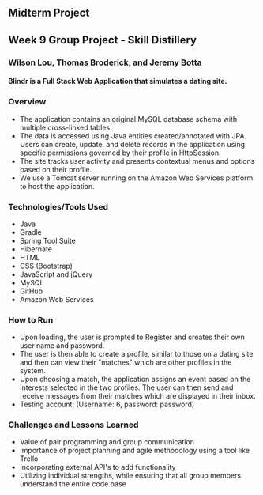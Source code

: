 ## Midterm Project
## Week 9 Group Project - Skill Distillery
### Wilson Lou, Thomas Broderick, and Jeremy Botta

#### Blindr is a Full Stack Web Application that simulates a dating site.

### Overview
- The application contains an original MySQL database schema with multiple cross-linked tables.
- The data is accessed using Java entities created/annotated with JPA. Users can create, update, and delete records in the application using specific permissions governed by their profile in HttpSession.
- The site tracks user activity and presents contextual menus and options based on their profile.  
- We use a Tomcat server running on the Amazon Web Services platform to host the application.

### Technologies/Tools Used
* Java
* Gradle
* Spring Tool Suite
* Hibernate
* HTML
* CSS (Bootstrap)
* JavaScript and jQuery
* MySQL
* GitHub
* Amazon Web Services

### How to Run
- Upon loading, the user is prompted to Register and creates their own user name and password.
- The user is then able to create a profile, similar to those on a dating site and then can view their "matches" which are other profiles in the system.
- Upon choosing a match, the application assigns an event based on the interests selected in the two profiles. The user can then send and receive messages from their matches which are displayed in their inbox.  
- Testing account: (Username: 6, password: password)

### Challenges and Lessons Learned
* Value of pair programming and group communication
* Importance of project planning and agile methodology using a tool like Trello
* Incorporating external API's to add functionality
* Utilizing individual strengths, while ensuring that all group members understand the entire code base
